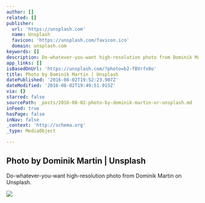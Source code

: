 ```yaml
---
author: []
related: []
publisher:
  url: 'https://unsplash.com'
  name: Unsplash
  favicon: 'https://unsplash.com/favicon.ico'
  domain: unsplash.com
keywords: []
description: Do-whatever-you-want high-resolution photo from Dominik Martin on Unsplash.
app_links: []
isBasedOnUrl: 'https://unsplash.com/?photo=b2-fBVrfx0o'
title: Photo by Dominik Martin | Unsplash
datePublished: '2016-08-02T19:52:23.907Z'
dateModified: '2016-08-02T19:49:51.915Z'
via: {}
starred: false
sourcePath: _posts/2016-08-02-photo-by-dominik-martin-or-unsplash.md
inFeed: true
hasPage: false
inNav: false
_context: 'http://schema.org'
_type: MediaObject

---
```

<article style=""><h1>Photo by Dominik Martin | Unsplash</h1><p>Do-whatever-you-want high-resolution photo from Dominik Martin on Unsplash.</p><img src="http://images.unsplash.com/photo-1465479423260-c4afc24172c6?ixlib=rb-0.3.5&amp;q=80&amp;fm=jpg&amp;crop=entropy&amp;w=1080&amp;fit=max&amp;s=7a855013a9b0757cc74c1ce447147c93" /></article>